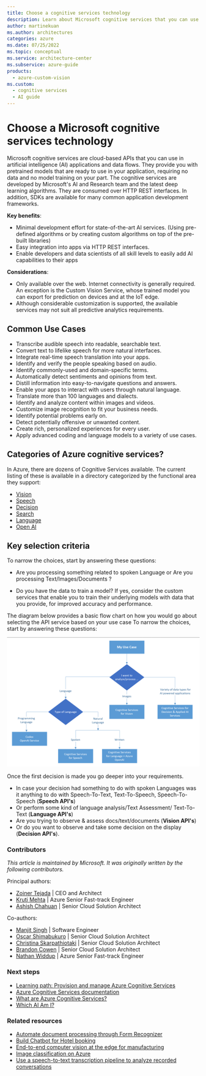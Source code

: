 ```yaml
---
title: Choose a cognitive services technology
description: Learn about Microsoft cognitive services that you can use in artificial intelligence applications and data flows.
author: martinekuan
ms.author: architectures
categories: azure
ms.date: 07/25/2022
ms.topic: conceptual
ms.service: architecture-center
ms.subservice: azure-guide
products:
  - azure-custom-vision
ms.custom:
  - cognitive services
  - AI guide
---
```


# Choose a Microsoft cognitive services technology

Microsoft cognitive services are cloud-based APIs that you can use in artificial intelligence (AI) applications and data flows. They provide you with pretrained models that are ready to use in your application, requiring no data and no model training on your part. The cognitive services are developed by Microsoft's AI and Research team and the latest deep learning algorithms. They are consumed over HTTP REST interfaces. In addition, SDKs are available for many common application development frameworks.

**Key benefits**:

- Minimal development effort for state-of-the-art AI services. (Using pre-defined algorithms or by creating custom algorithms on top of the pre-built libraries)
- Easy integration into apps via HTTP REST interfaces.
- Enable developers and data scientists of all skill levels to easily add AI capabilities to their apps

**Considerations**:

- Only available over the web. Internet connectivity is generally required. An exception is the Custom Vision Service, whose trained model you can export for prediction on devices and at the IoT edge.
- Although considerable customization is supported, the available services may not suit all predictive analytics requirements.

## Common Use Cases

- Transcribe audible speech into readable, searchable text.
- Convert text to lifelike speech for more natural interfaces.
- Integrate real-time speech translation into your apps.
- Identify and verify the people speaking based on audio.
- Identify commonly-used and domain-specific terms.
- Automatically detect sentiments and opinions from text.
- Distill information into easy-to-navigate questions and answers.
- Enable your apps to interact with users through natural language.
- Translate more than 100 languages and dialects.
- Identify and analyze content within images and videos.
- Customize image recognition to fit your business needs.
- Identify potential problems early on.
- Detect potentially offensive or unwanted content.
- Create rich, personalized experiences for every user.
- Apply advanced coding and language models to a variety of use cases.

## Categories of Azure cognitive services?

In Azure, there are dozens of Cognitive Services available. The current listing of these is available in a directory categorized by the functional area they support:

- [Vision](https://azure.microsoft.com/services/cognitive-services/directory/vision/)
- [Speech](https://azure.microsoft.com/services/cognitive-services/directory/speech/)
- [Decision](https://azure.microsoft.com/services/cognitive-services/directory/decision/)
- [Search](https://azure.microsoft.com/services/cognitive-services/directory/search/)
- [Language](https://azure.microsoft.com/services/cognitive-services/directory/lang/)
- [Open AI](https://azure.microsoft.com/products/cognitive-services/openai-service)

## Key selection criteria

To narrow the choices, start by answering these questions:

- Are you processing something related to spoken Language or Are you processing Text/Images/Documents ?

- Do you have the data to train a model? If yes, consider the custom services that enable you to train their underlying models with data that you provide, for improved accuracy and performance.

The diagram below provides a basic flow chart on how you would go about selecting the API service based on your use case
To narrow the choices, start by answering these questions:

![Diagram that shows how to select between various APIs in Cognitive Services](../images/CognitiveServicesIntroPageFlow.png)

Once the first decision is made you go deeper into your requirements.

- In case your decision had something to do with spoken Languages was it anything to do with Speech-To-Text, Text-To-Speech, Speech-To-Speech (**Speech API's**)
- Or perform some kind of language analysis/Text Assessment/ Text-To-Text (**Language API's**)
- Are you trying to observe & assess docs/text/documents (**Vision API's**)
- Or do you want to observe and take some decision on the display (**Decision API's**).

### Contributors

*This article is maintained by Microsoft. It was originally written by the following contributors.*

Principal authors:

- [Zoiner Tejada](https://www.linkedin.com/in/zoinertejada) | CEO and Architect
- [Kruti Mehta](https://www.linkedin.com/in/thekrutimehta) | Azure Senior Fast-track Engineer
- [Ashish Chahuan](https://www.linkedin.com/in/a69171115/) | Senior Cloud Solution Architect

Co-authors:

- [Manjit Singh](https://www.linkedin.com/in/manjit-singh-0b922332) | Software Engineer
- [Oscar Shimabukuro](https://www.linkedin.com/in/oscarshk/) | Senior Cloud Solution Architect
- [Christina Skarpathiotaki](https://www.linkedin.com/in/christinaskarpathiotaki/) | Senior Cloud Solution Architect
- [Brandon Cowen](https://www.linkedin.com/in/brandon-cowen-1658211b/) | Senior Cloud Solution Architect
- [Nathan Widdup](https://www.linkedin.com/in/nwiddup) | Azure Senior Fast-track Engineer

### Next steps

- [Learning path: Provision and manage Azure Cognitive Services](/training/paths/provision-manage-azure-cognitive-services)
- [Azure Cognitive Services documentation](/azure/cognitive-services)
- [What are Azure Cognitive Services?](/azure/cognitive-services/what-are-cognitive-services)
- [Which AI Am I?](https://techcommunity.microsoft.com/t5/fasttrack-for-azure/which-ai-am-i-azure-ai-applied-services-part-1/ba-p/3506572)

### Related resources

- [Automate document processing through Form Recognizer](../../example-scenario/ai/automate-document-processing-azure-form-recognizer.yml)
- [Build Chatbot for Hotel booking](../../example-scenario/ai/commerce-chatbot.yml)
- [End-to-end computer vision at the edge for manufacturing](../../reference-architectures/ai/end-to-end-smart-factory.yml)
- [Image classification on Azure](../../example-scenario/ai/intelligent-apps-image-processing.yml)
- [Use a speech-to-text transcription pipeline to analyze recorded conversations](../../example-scenario/ai/speech-to-text-transcription-analytics.yml)
